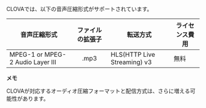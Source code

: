 CLOVAでは、以下の音声圧縮形式がサポートされています。

| 音声圧縮形式                     | ファイルの拡張子 | 転送方式                       | ライセンス費用 |
|----------------------------------|:--------:|-------------------------------|-----------|
| MPEG-1 or MPEG-2 Audio Layer III | .mp3     | HLS(HTTP Live Streaming) v3   | 無料       |

<div class="note">
  <p><strong>メモ</strong></p>
  <p>CLOVAが対応するオーディオ圧縮フォーマットと配信方式は、さらに増える可能性があります。</p>
</div>

